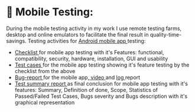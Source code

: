 # 📱 Mobile Testing:
During the mobile testing activity in my work I use remote testing farms, desktop and online emulators to facilitate the final result in quality-time-savings. Testing activities for <a href="https://drive.google.com/file/d/1_UfhDFYy32Nh7A_wzPplDKKRYwcCUZbt/view?usp=sharing" title="apkFile" alt="apkFile"> Android mobile app </a> testing:
- <a href="https://docs.google.com/spreadsheets/d/1070oL4EqN4yFiQdyOWFoDC1PqFi3I1Xl/edit?usp=drive_link" title="checklist" alt="checklist"> Checklist </a> for mobile app testing with it's Features: functional, compatibility, security, hardware, installation, GUI and usability
- <a href="https://drive.google.com/file/d/1ojbyYfqaeBbWmf_rL1rgK7RLnBpOERMs/view?usp=sharing" title="testcase" alt="testcase"> Test cases </a> for the mobile app testing showing it's feature testing by the checklist from the above
- <a href="https://drive.google.com/file/d/1LkXB_EG8C2abqcq4L_4-lM3H-OWwD32T/view?usp=sharing" title="bugreport" alt="bugreport"> Bug-report </a> for the mobile app,<a href="https://drive.google.com/file/d/1-HdjEq5fPtENwo7V2JrOxZTl1a1am83i/view?usp=sharing" title="bugvideo" alt="bugvideo"> video </a> and <a href="https://drive.google.com/file/d/1zoSWRMYAj5i4xULaeNH0-WgbxdvwQhf8/view?usp=sharing" title="buglog" alt="buglog"> log </a> report
- <a href="https://docs.google.com/spreadsheets/d/1W1v8WrGsGqjoXaV7wrsh_I4b39VsP50aYYly9xKOMDA/edit?usp=drive_link" title="testreport" alt="testreport"> Test summary report </a> as final conclusion for mobile app testing with it's features: Summary, Definition of done, Scope, Statistics of Passed/Failed Test Cases, Bugs severity and Bugs description with it's graphical representation
